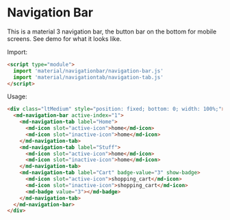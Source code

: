 # Navigation Bar

This is a material 3 navigation bar, the button bar on the bottom for mobile screens. See demo for what it looks like. 

Import:

```html
<script type="module">
  import 'material/navigationbar/navigation-bar.js'
  import 'material/navigationtab/navigation-tab.js'
</script>
```

Usage:

```html
<div class="ltMedium" style="position: fixed; bottom: 0; width: 100%;">
  <md-navigation-bar active-index="1">
    <md-navigation-tab label="Home">
      <md-icon slot="active-icon">home</md-icon>
      <md-icon slot="inactive-icon">home</md-icon>
    </md-navigation-tab>
    <md-navigation-tab label="Stuff">
      <md-icon slot="active-icon">home</md-icon>
      <md-icon slot="inactive-icon">home</md-icon>
    </md-navigation-tab>
    <md-navigation-tab label="Cart" badge-value="3" show-badge>
      <md-icon slot="active-icon">shopping_cart</md-icon>
      <md-icon slot="inactive-icon">shopping_cart</md-icon>
      <md-badge value="3"></md-badge>
    </md-navigation-tab>
  </md-navigation-bar>
</div>
```
